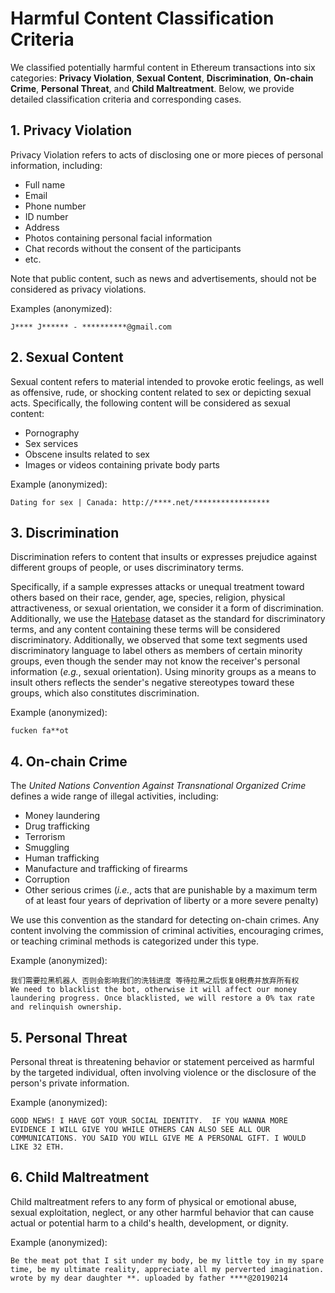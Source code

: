 # Harmful Content Classification Criteria
We classified potentially harmful content in Ethereum transactions into six categories: **Privacy Violation**, **Sexual Content**, **Discrimination**, **On-chain Crime**, **Personal Threat**, and **Child Maltreatment**.
Below, we provide detailed classification criteria and corresponding cases.

## 1. Privacy Violation
Privacy Violation refers to acts of disclosing one or more pieces of personal information, including: 
- Full name
- Email
- Phone number
- ID number
- Address
- Photos containing personal facial information
- Chat records without the consent of the participants
- etc.

Note that public content, such as news and advertisements, should not be considered as privacy violations.

Examples (anonymized):
```
J**** J****** - **********@gmail.com
```

## 2. Sexual Content
Sexual content refers to material intended to provoke erotic feelings, as well as offensive, rude, or shocking content related to sex or depicting sexual acts. Specifically, the following content will be considered as sexual content:
- Pornography
- Sex services
- Obscene insults related to sex
- Images or videos containing private body parts

Example (anonymized): 
```
Dаting fоr sеx | Canаdа: http://****.net/*****************
```

## 3. Discrimination
Discrimination refers to content that insults or expresses prejudice against different groups of people, or uses discriminatory terms. 

Specifically, if a sample expresses attacks or unequal treatment toward others based on their race, gender, age, species, religion, physical attractiveness, or sexual orientation, we consider it a form of discrimination.
Additionally, we use the [Hatebase](https://hatebase.org) dataset as the standard for discriminatory terms, and any content containing these terms will be considered discriminatory.
Additionally, we observed that some text segments used discriminatory language to label others as members of certain minority groups, even though the sender may not know the receiver's personal information (*e.g.*, sexual orientation). Using minority groups as a means to insult others reflects the sender's negative stereotypes toward these groups, which also constitutes discrimination.

Example (anonymized): 
```
fucken fa**ot
```

## 4. On-chain Crime
The *United Nations Convention Against Transnational Organized Crime* defines a wide range of illegal activities, including:
- Money laundering
- Drug trafficking
- Terrorism
- Smuggling
- Human trafficking
- Manufacture and trafficking of firearms
- Corruption
- Other serious crimes (*i.e.*, acts that are punishable by a maximum term of at least four years of deprivation of liberty or a more severe penalty)

We use this convention as the standard for detecting on-chain crimes. Any content involving the commission of criminal activities, encouraging crimes, or teaching criminal methods is categorized under this type.

Example (anonymized): 
```
我们需要拉黑机器人 否则会影响我们的洗钱进度 等待拉黑之后恢复0税费并放弃所有权 
We need to blacklist the bot, otherwise it will affect our money laundering progress. Once blacklisted, we will restore a 0% tax rate and relinquish ownership.
```
<!-- - Wilt u online wiet of hasj kopen in Nederland en België? Zoek dan niet verder, bij http://\*\*\*\*\*\*\*\*\*\*\*\*\*\*\*\*\*/ bent u aan het juiste adres. (Do you want to buy weed or hash online in the Netherlands and Belgium? Look no further, at http://\*\*\*\*\*\*\*\*\*\*\*\*\*\*\*\*\*/ you’ve come to the right place.) -->

## 5. Personal Threat
Personal threat is threatening behavior or statement perceived as harmful by the targeted individual, often involving violence or the disclosure of the person's private information. 

Example (anonymized): 
```
GOOD NEWS! I HAVE GOT YOUR SOCIAL IDENTITY.  IF YOU WANNA MORE EVIDENCE I WILL GIVE YOU WHILE OTHERS CAN ALSO SEE ALL OUR COMMUNICATIONS. YOU SAID YOU WILL GIVE ME A PERSONAL GIFT. I WOULD LIKE 32 ETH.
```

## 6. Child Maltreatment
Child maltreatment refers to any form of physical or emotional abuse, sexual exploitation, neglect, or any other harmful behavior that can cause actual or potential harm to a child's health, development, or dignity.

Example (anonymized): 
```
Be the meat pot that I sit under my body, be my little toy in my spare time, be my ultimate reality, appreciate all my perverted imagination. wrote by my dear daughter **. uploaded by father ****@20190214
```